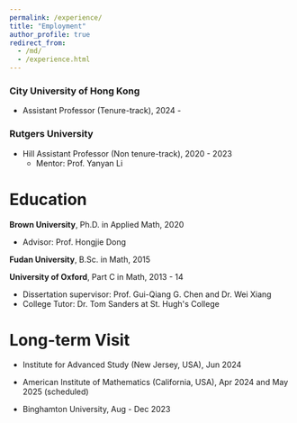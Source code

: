 ```yaml
---
permalink: /experience/
title: "Employment"
author_profile: true
redirect_from: 
  - /md/
  - /experience.html
---
```

  
  
  
  
### City University of Hong Kong
  * Assistant Professor (Tenure-track), 2024 -

### Rutgers University
  * Hill Assistant Professor (Non tenure-track), 2020 - 2023
      * Mentor: Prof. Yanyan Li
  
# Education

**Brown University**, Ph.D. in Applied Math, 2020
  * Advisor: Prof. Hongjie Dong

**Fudan University**, B.Sc. in Math, 2015

**University of Oxford**, Part C in Math, 2013 - 14
  * Dissertation supervisor: Prof. Gui-Qiang G. Chen and Dr. Wei Xiang
  * College Tutor: Dr. Tom Sanders at St. Hugh's College
        
# Long-term Visit
  * Institute for Advanced Study (New Jersey, USA), Jun 2024
<!--       * Jun 2024 (summer collaboration)-->
  * American Institute of Mathematics (California, USA), Apr 2024 and May 2025 (scheduled)
<!--      * Apr 2024 (SQuaREs)-->
  * Binghamton University, Aug - Dec 2023
<!--      * Aug 2023 - Dec 2023-->

